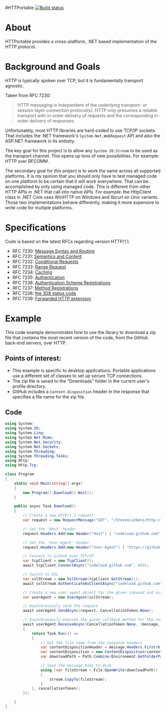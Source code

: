 ﻿#HTTPortable
[![Build status](https://ci.appveyor.com/api/projects/status/76485w5o6npwh6bh?svg=true)](https://ci.appveyor.com/project/StevenLiekens/httportable)

# About
HTTPortable provides a cross-platform, .NET based implementation of the HTTP protocol.

# Background and Goals

HTTP is typically spoken over TCP, but it is fundamentally transport agnostic.

Taken from RFC 7230:
> HTTP messaging is independent of the underlying transport- or
> session-layer connection protocol(s).  HTTP only presumes a reliable
> transport with in-order delivery of requests and the corresponding
> in-order delivery of responses.

Unfortunately, most HTTP libraries are hard-coded to use TCP/IP sockets. That includes the .NET framework's `System.Net.WebRequest` API and also the ASP.NET framework in its entirety.

The key goal for this project is to allow any `System.IO.Stream` to be used as the transport channel. This opens up tons of new possibilities. For example: HTTP over RFCOMM.

The secondary goal for this project is to work the same across all supported platforms. It is my opinion that you should only have to test managed code on one platform to be certain that it will work everywhere. That can be accomplished by only using managed code. This is different from other HTTP APIs in .NET that call into native APIs.
For example: the HttpClient class in .NET Core uses WinHTTP on Windows and libcurl on Unix variants. Those two implementations behave differently, making it more expensive to write code for multiple platforms.

# Specifications
Code is based on the latest RFCs regarding version HTTP/1.1.  

* RFC 7230: [Message Syntax and Routing](http://tools.ietf.org/html/rfc7230)
* RFC 7231: [Semantics and Content](http://tools.ietf.org/html/rfc7231)
* RFC 7232: [Conditional Requests](http://tools.ietf.org/html/rfc7232)
* RFC 7233: [Range Request](http://tools.ietf.org/html/rfc7233)
* RFC 7234: [Caching](http://tools.ietf.org/html/rfc7234)
* RFC 7235: [Authentication](http://tools.ietf.org/html/rfc7235)
* RFC 7236: [Authentication Scheme Registrations](http://tools.ietf.org/html/rfc7236)
* RFC 7237: [Method Registrations](http://tools.ietf.org/html/rfc7237)
* RFC 7238: [the 308 status code](http://tools.ietf.org/html/rfc7238)
* RFC 7239: [Forwarded HTTP extension](http://tools.ietf.org/html/rfc7239)

# Example

This code example demonstrates how to use the library to download a zip file that contains the most recent version of the code, from the GitHub back-end servers, over HTTP.

## Points of interest:

* This example is specific to desktop applications. Portable applications use a different set of classes to set up secure TCP connections.
* The zip file is saved to the "Downloads" folder in the current user's profile directory.
* GitHub includes a `Content-Disposition` header in the response that specifies a file name for the zip file.

## Code

```c#
using System;
using System.IO;
using System.Linq;
using System.Net.Mime;
using System.Net.Security;
using System.Net.Sockets;
using System.Threading;
using System.Threading.Tasks;
using Http;
using Http.Tcp;
```

```c#
class Program
{
    static void Main(string[] args)
    {
        new Program().Download().Wait();
    }

    public async Task Download()
    {
        // Create a new HTTP/1.1 request
        var request = new RequestMessage("GET", "/StevenLiekens/http-client/zip/master", Version.Parse("1.1"));

        // Set the 'Host' header
        request.Headers.Add(new Header("Host") { "codeload.github.com" });

        // Set the 'User-Agent' header
        request.Headers.Add(new Header("User-Agent") { "https://github.com/StevenLiekens/http-client" });

        // Connect to GitHub over TCP/IP
        var tcpClient = new TcpClient();
        await tcpClient.ConnectAsync("codeload.github.com", 443);

        // Switch to SSL
        var sslStream = new SslStream(tcpClient.GetStream());
        await sslStream.AuthenticateAsClientAsync("codeload.github.com");

        // Create a new user agent object for the given inbound and outbound streams (in/out are the same in this case)
        var userAgent = new UserAgent(sslStream);

        // Asynchronously send the request
        await userAgent.SendAsync(request, CancellationToken.None);

        // Asynchronously execute the given callback method for the response
        await userAgent.ReceiveAsync(CancellationToken.None, (message, stream, cancellationToken) =>
        {
            return Task.Run(() =>
            {
                // Get the file name from the response headers
                var contentDispositionHeader = message.Headers.First(h => h.Name.Equals("Content-Disposition")).First();
                var contentDisposition = new ContentDisposition(contentDispositionHeader);
                var downloadPath = Path.Combine(Environment.GetFolderPath(Environment.SpecialFolder.UserProfile), "Downloads", contentDisposition.FileName);

                // Save the message body to disk
                using (var fileStream = File.OpenWrite(downloadPath))
                {
                    stream.CopyTo(fileStream);
                }
            }, cancellationToken);
        });

    }
}
```
